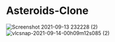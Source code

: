# Asteroids-Clone
 
![Screenshot 2021-09-13 232228 (2)](https://user-images.githubusercontent.com/35128994/133289301-d8c67f72-73d6-4f2d-9261-f72c81b0f791.png)
![vlcsnap-2021-09-14-00h09m12s085 (2)](https://user-images.githubusercontent.com/35128994/133289371-4c20a415-df95-4998-b8de-fef4428e26ae.png)
